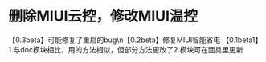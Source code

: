 # 删除MIUI云控，修改MIUI温控
【0.3beta】可能修复了重启的bug\n【0.2beta】修复MIUI智能省电
【0.1beta1】1.与doc模块相比，用的方法相似，但部分方法更改了2.模块可在面具里更新
